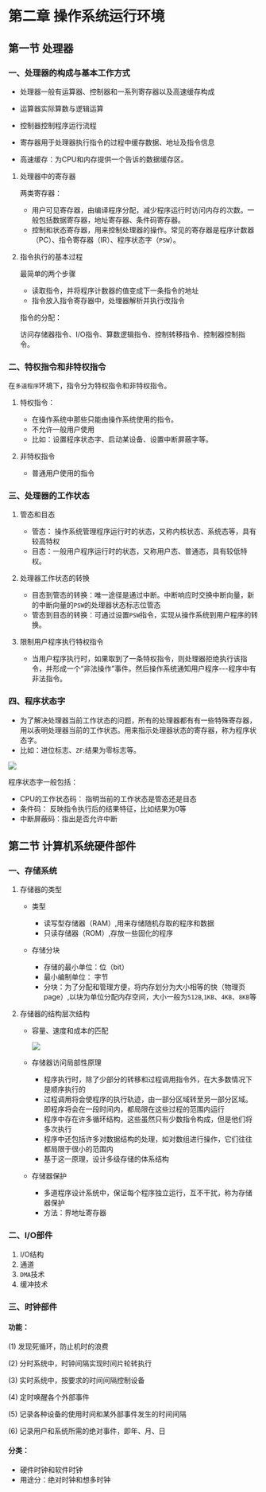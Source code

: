 # 第二章 操作系统运行环境

## 第一节 处理器

### 一、处理器的构成与基本工作方式

* 处理器一般有运算器、控制器和一系列寄存器以及高速缓存构成
* 运算器实际算数与逻辑运算
* 控制器控制程序运行流程
* 寄存器用于处理器执行指令的过程中缓存数据、地址及指令信息

* 高速缓存：为CPU和内存提供一个告诉的数据缓存区。

1. 处理器中的寄存器

   两类寄存器：

   * 用户可见寄存器，由编译程序分配，减少程序运行时访问内存的次数。一般包括数据寄存器，地址寄存器、条件码寄存器。
   * 控制和状态寄存器，用来控制处理器的操作。常见的寄存器是程序计数器（PC）、指令寄存器（IR）、程序状态字（`PSW`）。

2. 指令执行的基本过程

   最简单的两个步骤

   * 读取指令，并将程序计数器的值变成下一条指令的地址
   * 指令放入指令寄存器中，处理器解析并执行改指令

   指令的分配：

   访问存储器指令、I/O指令、算数逻辑指令、控制转移指令、控制器控制指令。

### 二、特权指令和非特权指令

在`多道程序`环境下，指令分为特权指令和非特权指令。

1. 特权指令：
   * 在操作系统中那些只能由操作系统使用的指令。
   * 不允许一般用户使用
   * 比如：设置程序状态字、启动某设备、设置中断屏蔽字等。

2. 非特权指令
   * 普通用户使用的指令

### 三、处理器的工作状态

1. 管态和目态
   * 管态： 操作系统管理程序运行时的状态，又称内核状态、系统态等，具有较高特权
   * 目态：一般用户程序运行时的状态，又称用户态、普通态，具有较低特权。

2. 处理器工作状态的转换
   * 目态到管态的转换：唯一途径是通过中断。中断响应时交换中断向量，新的中断向量的`PSW`的处理器状态标志位管态
   * 管态到目态的转换：可通过设置`PSW`指令，实现从操作系统到用户程序的转换。

3. 限制用户程序执行特权指令
   * 当用户程序执行时，如果取到了一条特权指令，则处理器拒绝执行该指令，并形成一个“非法操作”事件。然后操作系统通知用户程序---程序中有非法指令。

### 四、程序状态字

* 为了解决处理器当前工作状态的问题，所有的处理器都有有一些特殊寄存器，用以表明处理器当前的工作状态。用来指示处理器状态的寄存器，称为程序状态字。
* 比如：进位标志、`ZF`:结果为零标志等。

![](F:\自考\操作系统\img\2020-05-14_204344.jpg)

程序状态字一般包括：

* CPU的工作状态码： 指明当前的工作状态是管态还是目态
* 条件码： 反映指令执行后的结果特征，比如结果为0等
* 中断屏蔽码：指出是否允许中断

##  第二节 计算机系统硬件部件

### 一、存储系统

1. 存储器的类型

   * 类型
     * 读写型存储器（RAM）,用来存储随机存取的程序和数据
     * 只读存储器（ROM）,存放一些固化的程序

   * 存储分块
     * 存储的最小单位：位（bit）
     * 最小编制单位： 字节
     * 分块：为了分配和管理方便，将内存划分为大小相等的快（物理页page）,以块为单位分配内存空间，大小一般为`512B`,`1KB`、`4KB`、`8KB`等

2. 存储器的结构层次结构

   * 容量、速度和成本的匹配

     ![](F:\自考\操作系统\img\2020-05-14_214154.jpg)

   * 存储器访问局部性原理

     * 程序执行时，除了少部分的转移和过程调用指令外，在大多数情况下是顺序执行的
     * 过程调用将会使程序的执行轨迹，由一部分区域转至另一部分区域。即程序将会在一段时间内，都局限在这些过程的范围内运行
     * 程序中存在许多循环结构，这些虽然只有少数指令构成，但是他们将多次执行
     * 程序中还包括许多对数据结构的处理，如对数组进行操作，它们往往都局限于很小的范围内
     * 基于这一原理，设计多级存储的体系结构

   * 存储器保护

     * 多道程序设计系统中，保证每个程序独立运行，互不干扰，称为存储器保护
     * 方法：界地址寄存器

### 二、I/O部件

1. I/O结构
2. 通道
3. `DMA`技术
4. 缓冲技术

### 三、时钟部件

#### 功能：

(1) 发现死循环，防止机时的浪费

(2) 分时系统中，时钟间隔实现时间片轮转执行

(3) 实时系统中，按要求的时间间隔控制设备

(4) 定时唤醒各个外部事件

(5) 记录各种设备的使用时间和某外部事件发生的时间间隔

(6) 记录用户和系统所需的绝对事件，即年、月、日

#### 分类：

* 硬件时钟和软件时钟
* 用途分：绝对时钟和想多时钟